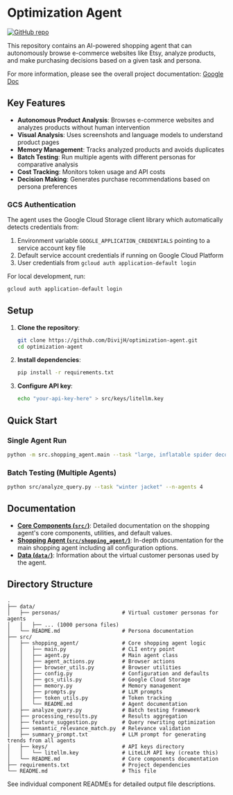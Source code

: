 # Optimization Agent

[![GitHub repo](https://img.shields.io/badge/github-repo-blue?logo=github)](https://github.com/DivijH/optimization-agent)

This repository contains an AI-powered shopping agent that can autonomously browse e-commerce websites like Etsy, analyze products, and make purchasing decisions based on a given task and persona.

For more information, please see the overall project documentation: [Google Doc](https://docs.google.com/document/d/1ORWmq6GQMyoQZR7_b2S9Hs7l2A-e0Ce9f6EKy-pQ69Q/edit?tab=t.0#heading=h.4wbqtehjjc4)

## Key Features

- **Autonomous Product Analysis**: Browses e-commerce websites and analyzes products without human intervention
- **Visual Analysis**: Uses screenshots and language models to understand product pages
- **Memory Management**: Tracks analyzed products and avoids duplicates
- **Batch Testing**: Run multiple agents with different personas for comparative analysis
- **Cost Tracking**: Monitors token usage and API costs
- **Decision Making**: Generates purchase recommendations based on persona preferences

### GCS Authentication

The agent uses the Google Cloud Storage client library which automatically detects credentials from:
1. Environment variable `GOOGLE_APPLICATION_CREDENTIALS` pointing to a service account key file
2. Default service account credentials if running on Google Cloud Platform
3. User credentials from `gcloud auth application-default login`

For local development, run:
```bash
gcloud auth application-default login
```

## Setup

1.  **Clone the repository**:
    ```bash
    git clone https://github.com/DivijH/optimization-agent.git
    cd optimization-agent
    ```

2.  **Install dependencies**:
    ```bash
    pip install -r requirements.txt
    ```

3.  **Configure API key**:
    ```bash
    echo "your-api-key-here" > src/keys/litellm.key
    ```

## Quick Start

### Single Agent Run
```bash
python -m src.shopping_agent.main --task "large, inflatable spider decoration for halloween"
```

### Batch Testing (Multiple Agents)
```bash
python src/analyze_query.py --task "winter jacket" --n-agents 4
```

## Documentation

- **[Core Components (`src/`)](./src/README.md)**: Detailed documentation on the shopping agent's core components, utilities, and default values.
- **[Shopping Agent (`src/shopping_agent/`)](./src/shopping_agent/README.md)**: In-depth documentation for the main shopping agent including all configuration options.
- **[Data (`data/`)](./data/README.md)**: Information about the virtual customer personas used by the agent.

## Directory Structure

```
.
├── data/
│   ├── personas/                    # Virtual customer personas for agents
│   │   ├── ... (1000 persona files)
│   └── README.md                    # Persona documentation
├── src/
│   ├── shopping_agent/              # Core shopping agent logic
│   │   ├── main.py                  # CLI entry point
│   │   ├── agent.py                 # Main agent class
│   │   ├── agent_actions.py         # Browser actions
│   │   ├── browser_utils.py         # Browser utilities
│   │   ├── config.py                # Configuration and defaults
│   │   ├── gcs_utils.py             # Google Cloud Storage
│   │   ├── memory.py                # Memory management
│   │   ├── prompts.py               # LLM prompts
│   │   ├── token_utils.py           # Token tracking
│   │   └── README.md                # Agent documentation
│   ├── analyze_query.py             # Batch testing framework
│   ├── processing_results.py        # Results aggregation
│   ├── feature_suggestion.py        # Query rewriting optimization
│   ├── semantic_relevance_match.py  # Relevance validation
│   ├── summary_prompt.txt           # LLM prompt for generating trends from all agents
│   ├── keys/                        # API keys directory
│   │   └── litellm.key              # LiteLLM API key (create this)
│   └── README.md                    # Core components documentation
├── requirements.txt                 # Project dependencies
└── README.md                        # This file
```


See individual component READMEs for detailed output file descriptions.
